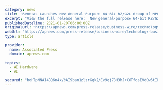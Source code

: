 ```yaml
---
category: news
title: "Renesas Launches New General-Purpose 64-Bit RZ/G2L Group of MPUs With Latest Arm Cortex-A55 for Improved AI Processing"
excerpt: "View the full release here:  New general-purpose 64-bit RZ/G2L MPUs with Arm Cortex-A55 for improved AI processing (Graphic: Business Wire) The new RZ/G2L MPUs are built around the Cortex-A55 CPU core,"
publishedDateTime: 2021-01-20T06:00:00Z
originalUrl: "https://apnews.com/press-release/business-wire/technology-business-corporate-news-products-and-services-industrial-products-and-services-6ee22491f6fa4eef8c0e8f19cac6b8e5"
webUrl: "https://apnews.com/press-release/business-wire/technology-business-corporate-news-products-and-services-industrial-products-and-services-6ee22491f6fa4eef8c0e8f19cac6b8e5"
type: article

provider:
  name: Associated Press
  domain: apnews.com

topics:
  - AI Hardware
  - AI

secured: "boHTpNNAI4GQ6n4x/9AI9ban1zlzrGgkZ/Ev9qj7BH3hJ+CdTfosEVdCw6tIFZupjqWR4b4ZmSh1K69qIk0XvkXL2ZOaQXt3BBj8f3KnXd2BnTJSOSaS5EAnNP7RnZlQcuAeTfVPpQz+QbkOj62ps/0+XLpuxTtlLdQzPd28rCYrP/5lKt2a8ghq0MWshzJFIHkG5U0idEpYlC2WF25EiDRi6XdEz+qgnQ+ox01Jviwzf/DgQyBr3vcyJmTDYDRY/mR7bShaJQKn3RD69+h6KC4bg6+WtvSYoAQUi6RKySyp7IN3sQ/o8Ml8cavDfwBvjxuLTMH1Do02HbGWWVeVKA8+gMPcIXvmzAY4Z+TBd60=;65Ko4/4egF7VOREszHKldw=="
---
```



